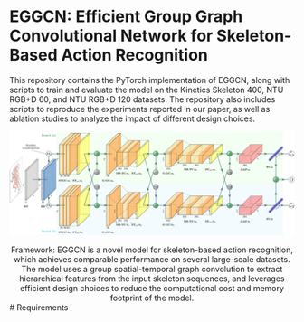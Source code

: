 # EGGCN: Efficient Group Graph Convolutional Network for Skeleton-Based Action Recognition

This repository contains the PyTorch implementation of EGGCN, along with scripts to train and evaluate the model on the Kinetics Skeleton 400, NTU RGB+D 60, and NTU RGB+D 120 datasets. The repository also includes scripts to reproduce the experiments reported in our paper, as well as ablation studies to analyze the impact of different design choices.

![Framework of EGGCN](./imgs/overview.png)

<center>
    Framework: EGGCN is a novel model for skeleton-based action recognition, which achieves comparable performance on several large-scale datasets. The model uses a group spatial-temporal graph convolution to extract hierarchical features from the input skeleton sequences, and leverages efficient design choices to reduce the computational cost and memory footprint of the model.
</center>
# Requirements






